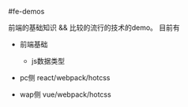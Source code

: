 #fe-demos

前端的基础知识 && 比较的流行的技术的demo。 目前有

* 前端基础
	
	* js数据类型

* pc侧 react/webpack/hotcss
* wap侧 vue/webpack/hotcss
